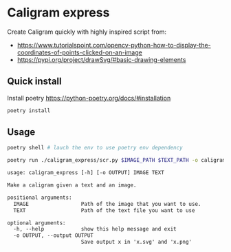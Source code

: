 # Caligram express

Create Caligram quickly with highly inspired script from:

- <https://www.tutorialspoint.com/opencv-python-how-to-display-the-coordinates-of-points-clicked-on-an-image>
- <https://pypi.org/project/drawSvg/#basic-drawing-elements>

## Quick install

Install poetry <https://python-poetry.org/docs/#installation>

```sh
poetry install
```

## Usage

```sh
poetry shell # lauch the env to use poetry env dependency

poetry run ./caligram_express/scr.py $IMAGE_PATH $TEXT_PATH -o caligram1 # create ./caligram1.png and ./caligram1.svg
```

```txt
usage: caligram_express [-h] [-o OUTPUT] IMAGE TEXT

Make a caligram given a text and an image.

positional arguments:
  IMAGE                 Path of the image that you want to use.
  TEXT                  Path of the text file you want to use

optional arguments:
  -h, --help            show this help message and exit
  -o OUTPUT, --output OUTPUT
                        Save output x in 'x.svg' and 'x.png'
```
